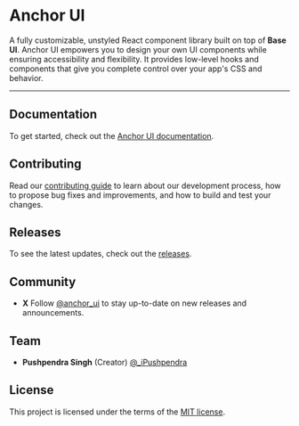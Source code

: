 # Anchor UI

A fully customizable, unstyled React component library built on top of **Base UI**. Anchor UI empowers you to design your own UI components while ensuring accessibility and flexibility. It provides low-level hooks and components that give you complete control over your app's CSS and behavior.

---

## Documentation

To get started, check out the [Anchor UI documentation](https://github.com/anchorui/ui).

## Contributing

Read our [contributing guide](/CONTRIBUTING.md) to learn about our development process, how to propose bug fixes and improvements, and how to build and test your changes.

## Releases

To see the latest updates, check out the [releases](https://github.com/anchorui/ui/releases).

## Community

- **X** Follow [@anchor_ui](https://x.com/anchor_ui) to stay up-to-date on new releases and announcements.

## Team

- **Pushpendra Singh** (Creator) [@_iPushpendra](https://x.com/_iPushpendra)

## License

This project is licensed under the terms of the [MIT license](/LICENSE).
